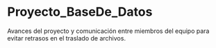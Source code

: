 # Proyecto_BaseDe_Datos
Avances del proyecto y comunicación entre miembros del equipo para evitar retrasos en el traslado de archivos.
